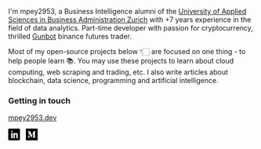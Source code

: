 
I'm mpey2953, a Business Intelligence alumni of the [University of Applied Sciences in Business Administration Zurich](https://fh-hwz.ch/english/) with +7 years experience in the field of data analytics. Part-time developer with passion for cryptocurrency, thrilled [Gunbot](https://thecryptobot.com/) binance futures trader. 

Most of my open-source projects below 👇🏻 are focused on one thing - to help people learn 📚. You may use these projects to learn about cloud computing, web scraping and trading, etc. I also write articles about blockchain, data science, programming and artificial intelligence.

### Getting in touch

[mpey2953.dev](https://mpey2953.dev)

<a href="https://www.linkedin.com/in/mpey2953/" title="Follow me on LinkedIn">
  <img
    width="24"
    alt="Follow me on LinkedIn"
    src="https://raw.githubusercontent.com/mpey2953/mpey2953.github.io/master/assets/icons/linkedin.svg"
  /></a>
&nbsp;
<a href="https://medium.com/@mpey2953" title="Follow me on Medium">
  <img
    width="24"
    alt="Follow me on Medium"
    src="https://raw.githubusercontent.com/mpey2953/mpey2953.github.io/master/assets/icons/medium.svg"
  /></a>
